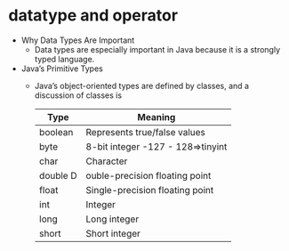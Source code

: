 # datatype and operator

- Why Data Types Are Important
  - Data types are especially important in Java because it is a strongly typed language.
- Java’s Primitive Types
  - Java’s object-oriented types are defined by classes, and a discussion of classes is

    |Type |Meaning
    |-|-
    |boolean |Represents true/false values
    |byte |8-bit integer -127 - 128=>tinyint
    |char |Character
    |double D|ouble-precision floating point
    |float |Single-precision floating point
    |int |Integer
    |long |Long integer
    |short |Short integer